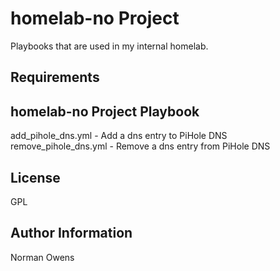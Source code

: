 homelab-no Project
=========

Playbooks that are used in my internal homelab.

Requirements
------------

homelab-no Project Playbook
----------------

add_pihole_dns.yml - Add a dns entry to PiHole DNS
remove_pihole_dns.yml - Remove a dns entry from PiHole DNS

License
-------

GPL

Author Information
------------------

Norman Owens
